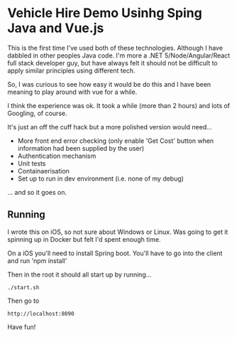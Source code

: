 # Vehicle Hire Demo Usinhg Sping Java and Vue.js

This is the first time I've used both of these technologies. Although I have dabbled in other peoples Java code.
I'm more a .NET 5/Node/Angular/React full stack developer guy, but have always felt it should not be difficult to apply similar principles using different tech.

So, I was curious to see how easy it would be do this and I have been meaning to play around with vue for a while.

I think the experience was ok. It took a while (more than 2 hours) and lots of Googling, of course.

It's just an off the cuff hack but a more polished version would need...
* More front end error checking (only enable 'Get Cost' button when information had been supplied by the user)
* Authentication mechanism
* Unit tests
* Containaerisation
* Set up to run in dev environment (i.e. none of my debug)

... and so it goes on.

## Running

I wrote this on iOS, so not sure about Windows or Linux. Was going to get it spinning up in Docker but felt I'd spent enough time.

On a iOS you'll need to install Spring boot.
You'll have to go into the client and run 'npm install'

Then in the root it should all start up by running...
```
./start.sh
```

Then go to 
```
http://localhost:8090
```

Have fun!